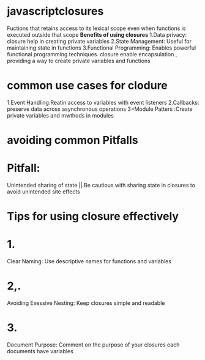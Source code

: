 # javascriptclosures
Fuctions that retains access to its lexical scope even when functions is executed outside that scope
**Benefits of using closures**
1.Data privacy: closure help in creating private variables
2.State Management: Useful for maintaining state in functions
3.Functional Programming: Enables powerful functional programming techniques.
closure enable encapsulation , providing a way to create private variables and functions


# common use cases for clodure 
1.Event Handling:Reatin access to variables with event listeners
2.Callbacks: preserve data across asynchronous operations
3>Module Patters :Create private variables and mwthods in modules

# avoiding common Pitfalls
# Pitfall:
Unintended sharing of state || Be cautious with sharing state in closures to avoid unintended site effects

# Tips for using closure effectively
# 1.
Clear Naming: Use descriptive names for functions and variables
# 2,.
Avoiding Exessive Nesting: Keep closures simple and readable
# 3.
Document Purpose: Comment on the purpose of your closures 
each documents have variables
